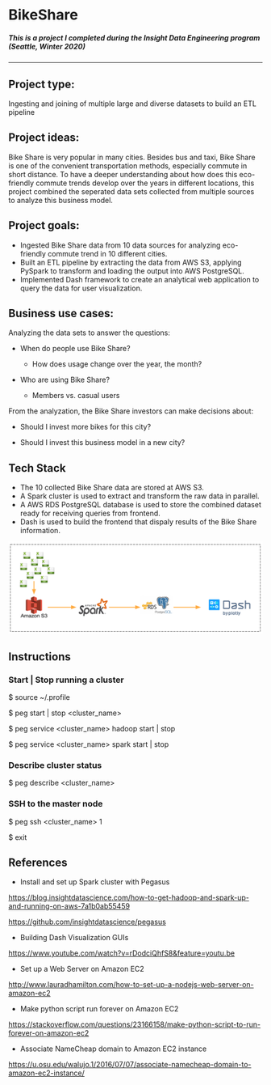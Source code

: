 # BikeShare
##### This is a project I completed during the Insight Data Engineering program (Seattle, Winter 2020)
---
## Project type: 
Ingesting and joining of multiple large and diverse datasets to build an ETL pipeline

## Project ideas:
Bike Share is very popular in many cities. Besides bus and taxi, Bike Share is one of the convenient transportation methods, especially commute in short distance. To have a deeper understanding about how does this eco-friendly commute trends develop over the years in different locations, this project combined the seperated data sets collected from multiple sources to analyze this business model.

## Project goals:
* Ingested Bike Share data from 10 data sources for analyzing eco-friendly commute trend in 10 different cities.
* Built an ETL pipeline by extracting the data from AWS S3, applying PySpark to transform and loading the output into AWS PostgreSQL.
* Implemented Dash framework to create an analytical web application to query the data for user visualization.

## Business use cases:
Analyzing the data sets to answer the questions:

* When do people use Bike Share?
  * How does usage change over the year, the month?
  
* Who are using Bike Share?
  * Members vs. casual users

From the analyzation, the Bike Share investors can make decisions about:

  * Should I invest more bikes for this city?
  
  * Should I invest this business model in a new city?

## Tech Stack
* The 10 collected Bike Share data are stored at AWS S3.
* A Spark cluster is used to extract and transform the raw data in parallel.
* A AWS RDS PostgreSQL database is used to store the combined dataset ready for receiving queries from frontend.
* Dash is used to build the frontend that dispaly results of the Bike Share information.

![](image/techStack_2.PNG)

## Instructions

### Start | Stop running a cluster
$ source ~/.profile

$ peg start | stop <cluster_name>

$ peg service <cluster_name> hadoop start | stop

$ peg service <cluster_name> spark start | stop

### Describe cluster status
$ peg describe <cluster_name>

### SSH to the master node
$ peg ssh <cluster_name> 1

$ exit


## References
* Install and set up Spark cluster with Pegasus

https://blog.insightdatascience.com/how-to-get-hadoop-and-spark-up-and-running-on-aws-7a1b0ab55459

https://github.com/insightdatascience/pegasus

* Building Dash Visualization GUIs

https://www.youtube.com/watch?v=rDodciQhfS8&feature=youtu.be

* Set up a Web Server on Amazon EC2

http://www.lauradhamilton.com/how-to-set-up-a-nodejs-web-server-on-amazon-ec2

* Make python script run forever on Amazon EC2

https://stackoverflow.com/questions/23166158/make-python-script-to-run-forever-on-amazon-ec2

* Associate NameCheap domain to Amazon EC2 instance

https://u.osu.edu/walujo.1/2016/07/07/associate-namecheap-domain-to-amazon-ec2-instance/


